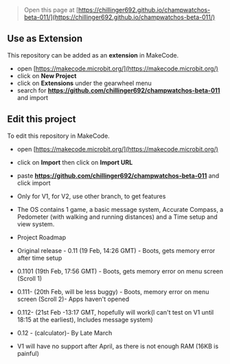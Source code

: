 
> Open this page at [https://chillinger692.github.io/champwatchos-beta-011/](https://chillinger692.github.io/champwatchos-beta-011/)

## Use as Extension

This repository can be added as an **extension** in MakeCode.

* open [https://makecode.microbit.org/](https://makecode.microbit.org/)
* click on **New Project**
* click on **Extensions** under the gearwheel menu
* search for **https://github.com/chillinger692/champwatchos-beta-011** and import

## Edit this project

To edit this repository in MakeCode.

* open [https://makecode.microbit.org/](https://makecode.microbit.org/)
* click on **Import** then click on **Import URL**
* paste **https://github.com/chillinger692/champwatchos-beta-011** and click import


* Only for V1, for V2, use other branch, to get features
  
* The OS contains 1 game, a basic message system,  Accurate Compass, a Pedometer (with walking and running distances) and a Time setup and view system.



* Project Roadmap
* Original release - 0.11 (19 Feb, 14:26 GMT) - Boots, gets memory error after time setup
* 0.1101 (19th Feb, 17:56 GMT) - Boots, gets memory error on menu screen (Scroll 1)
* 0.111- (20th Feb, will be less buggy) - Boots, memory error on menu screen (Scroll 2)- Apps haven't opened
* 0.112- (21st Feb -13:17 GMT, hopefully will work(I can't test on V1 until 18:15 at the earliest), Includes message system)
* 0.12 - (calculator)- By Late March
  
* V1 will have no support after April, as there is not enough RAM (16KB is painful)

